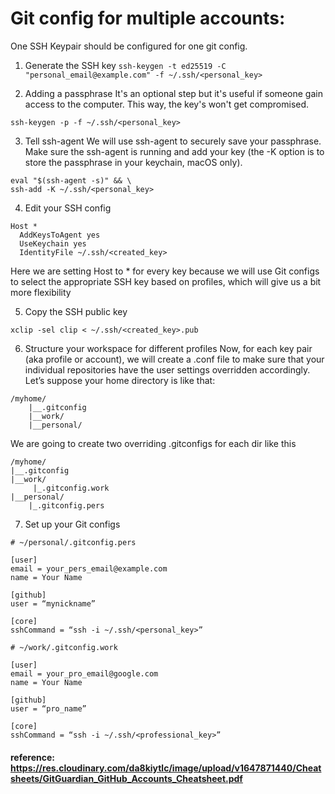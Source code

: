 # Git config for multiple accounts: 
 One SSH Keypair should be configured for one git config.

1. Generate the SSH key
```ssh-keygen -t ed25519 -C "personal_email@example.com" -f ~/.ssh/<personal_key> ```

2. Adding a passphrase
It's an optional step but it's useful if someone gain access to the computer. This way, the key's won't get compromised.

```ssh-keygen -p -f ~/.ssh/<personal_key>```

3. Tell ssh-agent
We will use ssh-agent to securely save your passphrase. Make sure the ssh-agent is running and add your key (the -K option is to store the passphrase in your keychain, macOS only).
```
eval "$(ssh-agent -s)" && \
ssh-add -K ~/.ssh/<personal_key> 
```
4. Edit your SSH config
```
Host *
  AddKeysToAgent yes
  UseKeychain yes
  IdentityFile ~/.ssh/<created_key>
```
Here we are setting Host to * for every key because we will use Git configs to select the appropriate SSH key based on profiles, which will give us a bit more flexibility

5. Copy the SSH public key
```
xclip -sel clip < ~/.ssh/<created_key>.pub
```

6. Structure your workspace for different profiles
Now, for each key pair (aka profile or account), we will create a .conf file to make sure that your individual repositories have the user settings overridden accordingly.
Let’s suppose your home directory is like that:
```
/myhome/
    |__.gitconfig
    |__work/
    |__personal/
```
We are going to create two overriding .gitconfigs for each dir like this
```
/myhome/
|__.gitconfig
|__work/
     |_.gitconfig.work
|__personal/
    |_.gitconfig.pers
```
7. Set up your Git configs
```
# ~/personal/.gitconfig.pers
 
[user]
email = your_pers_email@example.com
name = Your Name
 
[github]
user = “mynickname”
 
[core]
sshCommand = “ssh -i ~/.ssh/<personal_key>”
```
```
# ~/work/.gitconfig.work
 
[user]
email = your_pro_email@google.com
name = Your Name
 
[github]
user = “pro_name”
 
[core]
sshCommand = “ssh -i ~/.ssh/<professional_key>”
```

#### reference: https://res.cloudinary.com/da8kiytlc/image/upload/v1647871440/Cheatsheets/GitGuardian_GitHub_Accounts_Cheatsheet.pdf